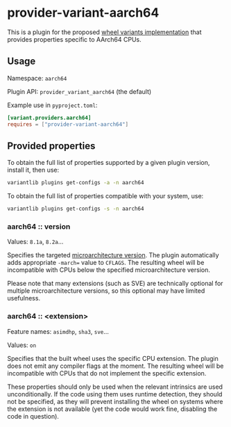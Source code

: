 # provider-variant-aarch64

This is a plugin for the proposed [wheel variants implementation](
https://github.com/wheelnext/pep_xxx_wheel_variants) that provides
properties specific to AArch64 CPUs.

## Usage

Namespace: `aarch64`

Plugin API: `provider_variant_aarch64` (the default)

Example use in `pyproject.toml`:

```toml
[variant.providers.aarch64]
requires = ["provider-variant-aarch64"]
```

## Provided properties

To obtain the full list of properties supported by a given plugin
version, install it, then use:

```sh
variantlib plugins get-configs -a -n aarch64
```

To obtain the full list of properties compatible with your system, use:

```sh
variantlib plugins get-configs -s -n aarch64
```

### aarch64 :: version

Values: `8.1a`, `8.2a`...

Specifies the targeted [microarchitecture version](
https://en.wikipedia.org/wiki/AArch64#ARM-A_(application_architecture)).
The plugin automatically adds appropriate `-march=` value to `CFLAGS`.
The resulting wheel will be incompatible with CPUs below the specified
microarchitecture version.

Please note that many extensions (such as SVE) are technically optional
for multiple microarchitecture versions, so this optional may have
limited usefulness.

### aarch64 :: &lt;extension&gt;

Feature names: `asimdhp`, `sha3`, `sve`...

Values: `on`

Specifies that the built wheel uses the specific CPU extension.
The plugin does not emit any compiler flags at the moment.
The resulting wheel will be incompatible with CPUs that do not implement
the specific extension.

These properties should only be used when the relevant intrinsics are
used unconditionally. If the code using them uses runtime detection,
they should not be specified, as they will prevent installing the wheel
on systems where the extension is not available (yet the code would work
fine, disabling the code in question).
